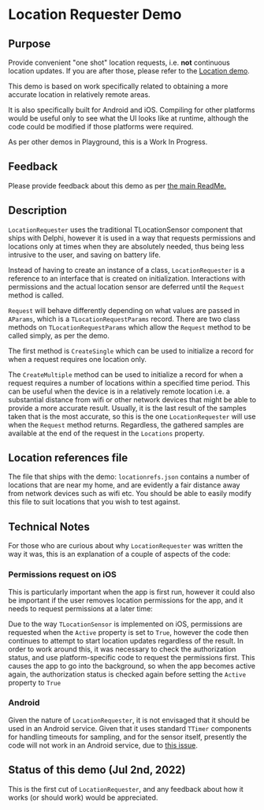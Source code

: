 # Location Requester Demo

## Purpose

Provide convenient "one shot" location requests, i.e. **not** continuous location updates. If you are after those, please refer to the [Location demo](https://github.com/DelphiWorlds/Playground/tree/main/Demos/Location).

This demo is based on work specifically related to obtaining a more accurate location in relatively remote areas.

It is also specifically built for Android and iOS. Compiling for other platforms would be useful only to see what the UI looks like at runtime, although the code could be modified if those platforms were required.

As per other demos in Playground, this is a Work In Progress.

## Feedback

Please provide feedback about this demo as per [the main ReadMe.](https://github.com/DelphiWorlds/Playground/blob/main/Readme.md)

## Description

`LocationRequester` uses the traditional TLocationSensor component that ships with Delphi, however it is used in a way that requests permissions and locations only at times when they are absolutely needed, thus being less intrusive to the user, and saving on battery life.

Instead of having to create an instance of a class, `LocationRequester` is a reference to an interface that is created on initialization. Interactions with permissions and the actual location sensor are deferred until the `Request` method is called.

`Request` will behave differently depending on what values are passed in `AParams`, which is a `TLocationRequestParams` record. There are two class methods on `TLocationRequestParams` which allow the `Request` method to be called simply, as per the demo. 

The first method is `CreateSingle` which can be used to initialize a record for when a request requires one location only.

The `CreateMultiple` method can be used to initialize a record for when a request requires a number of locations within a specified time period. This can be useful when the device is in a relatively remote location i.e. a substantial distance from wifi or other network devices that might be able to provide a more accurate result. Usually, it is the last result of the samples taken that is the most accurate, so this is the one `LocationRequester` will use when the `Request` method returns. Regardless, the gathered samples are available at the end of the request in the `Locations` property.

## Location references file

The file that ships with the demo: `locationrefs.json` contains a number of locations that are near my home, and are evidently a fair distance away from network devices such as wifi etc. You should be able to easily modify this file to suit locations that you wish to test against.

## Technical Notes

For those who are curious about why `LocationRequester` was written the way it was, this is an explanation of a couple of aspects of the code:

### Permissions request on iOS

This is particularly important when the app is first run, however it could also be important if the user removes location permissions for the app, and it needs to request permissions at a later time:

Due to the way `TLocationSensor` is implemented on iOS, permissions are requested when the `Active` property is set to `True`, however the code then continues to attempt to start location updates regardless of the result. In order to work around this, it was necessary to check the authorization status, and use platform-specific code to request the permissions first. This causes the app to go into the background, so when the app becomes active again, the authorization status is checked again before setting the `Active` property to `True`

### Android

Given the nature of `LocationRequester`, it is not envisaged that it should be used in an Android service. Given that it uses standard `TTimer` components for handling timeouts for sampling, and for the sensor itself, presently the code will not work in an Android service, due to [this issue](https://quality.embarcadero.com/browse/RSP-17857).

## Status of this demo (Jul 2nd, 2022)

This is the first cut of `LocationRequester`, and any feedback about how it works (or should work) would be appreciated.

